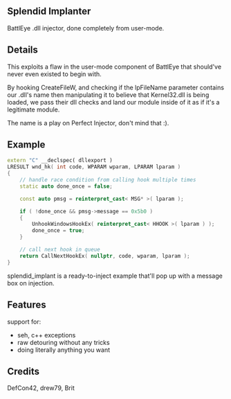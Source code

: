 ## Splendid Implanter

BattlEye .dll injector, done completely from user-mode.

## Details

This exploits a flaw in the user-mode component of BattlEye that should've never even existed to begin with.

By hooking CreateFileW, and checking if the lpFileName parameter contains our .dll's name then manipulating it to believe that Kernel32.dll is being loaded, we pass their dll checks and land our module inside of it as if it's a legitimate module.

The name is a play on Perfect Injector, don't mind that :).

## Example

```cpp
extern "C" __declspec( dllexport )
LRESULT wnd_hk( int code, WPARAM wparam, LPARAM lparam )
{
	// handle race condition from calling hook multiple times
	static auto done_once = false;

	const auto pmsg = reinterpret_cast< MSG* >( lparam );

	if ( !done_once && pmsg->message == 0x5b0 )
	{
		UnhookWindowsHookEx( reinterpret_cast< HHOOK >( lparam ) );
		done_once = true;
	}

	// call next hook in queue
	return CallNextHookEx( nullptr, code, wparam, lparam );
}
```

splendid_implant is a ready-to-inject example that'll pop up with a message box on injection.

## Features

support for:

- seh, c++ exceptions
- raw detouring without any tricks
- doing literally anything you want

## Credits

DefCon42, drew79, Brit
